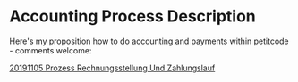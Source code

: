 <!-- TITLE: Accounting -->
<!-- SUBTITLE: A quick summary of Accounting -->

# Accounting Process Description

Here's my proposition how to do accounting and payments within petitcode - comments welcome:

[20191105 Prozess Rechnungsstellung Und Zahlungslauf](/uploads/20191105-prozess-rechnungsstellung-und-zahlungslauf.pdf "20191105 Prozess Rechnungsstellung Und Zahlungslauf")
